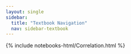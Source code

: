 ```yaml
---
layout: single
sidebar:
  title: "Textbook Navigation"
  nav: sidebar-textbook
---
```


{% include notebooks-html/Correlation.html %}
